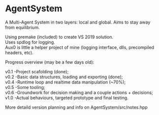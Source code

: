 # AgentSystem
A Multi-Agent System in two layers: local and global. Aims to stay away from equilibrium.

Using premake (included) to create VS 2019 solution.<br />
Uses spdlog for logging.<br />
Aux0 is little a helper project of mine (logging interface, dlls, precompiled headers, etc).

Progress overview (may be a few days old):

v0.1 -Project scafolding (done);<br />
v0.2 -Basic data structures, loading and exporting (done);<br />
v0.4 -Runtime loop and realtime data manipulation (~70%);<br />
v0.5 -Some tooling;<br />
v0.6 -Groundwork for decision making and a couple actions + decisions;<br />
v1.0 -Actual behaviours, targeted prototype and final testing.

More detaild version planning and info on AgentSystem/src/notes.hpp
